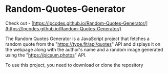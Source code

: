 # Random-Quotes-Generator
Check out - [https://lpcodes.github.io/Random-Quotes-Generator/](https://lpcodes.github.io/Random-Quotes-Generator/)

The Random Quotes Generator is a JavaScript project that fetches a random quote from the "https://type.fit/api/quotes" API and displays it on the webpage along with the author's name and a random image generated using the "https://picsum.photos" API.

To use this project, you need to download or clone the repository 
